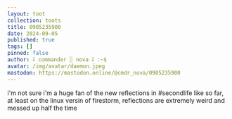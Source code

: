 ```yaml
---
layout: toot
collection: toots
title: 0905235900
date: 2024-09-05
published: true
tags: []
pinned: false
author: ⸸ commander ░ nova ⸸ :~$
avatar: /img/avatar/daemon.jpeg
mastodon: https://mastodon.online/@cmdr_nova/0905235900
---
```


i'm not sure i'm a huge fan of the new reflections in #secondlife like so far, at least on the linux versin of firestorm, reflections are extremely weird and messed up half the time
